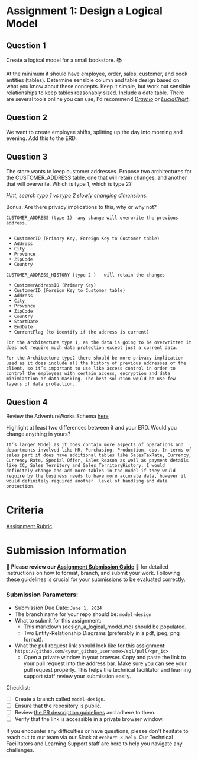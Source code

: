 # Assignment 1: Design a Logical Model

## Question 1
Create a logical model for a small bookstore. 📚

At the minimum it should have employee, order, sales, customer, and book entities (tables). Determine sensible column and table design based on what you know about these concepts. Keep it simple, but work out sensible relationships to keep tables reasonably sized. Include a date table. There are several tools online you can use, I'd recommend [_Draw.io_](https://www.drawio.com/) or [_LucidChart_](https://www.lucidchart.com/pages/).

## Question 2
We want to create employee shifts, splitting up the day into morning and evening. Add this to the ERD.

## Question 3
The store wants to keep customer addresses. Propose two architectures for the CUSTOMER_ADDRESS table, one that will retain changes, and another that will overwrite. Which is type 1, which is type 2?

_Hint, search type 1 vs type 2 slowly changing dimensions._

Bonus: Are there privacy implications to this, why or why not?
```
CUSTOMER_ADDRESS (type 1) -any change will overwrite the previous address.

 
 • CustomerID (Primary Key, Foreign Key to Customer table)
 • Address
 • City
 • Province 
 • ZipCode
 • Country

CUSTOMER_ADDRESS_HISTORY (type 2 ) - will retain the changes

 • CustomerAddressID (Primary Key)
 • CustomerID (Foreign Key to Customer table)
 • Address
 • City
 • Province 
 • ZipCode
 • Country
 • StartDate
 • EndDate
 • CurrentFlag (to identify if the address is current)

For the Architecture type 1, as the data is going to be overwritten it does not require much data protection except just a current data.

For the Architecture type2 there should be more privacy implication used as it does include all the history of previous addresses of the client, so it’s important to use like access control in order to control the employees with certain access, encryption and data minimization or data masking. The best solution would be use few layers of data protection.

```

## Question 4
Review the AdventureWorks Schema [here](https://i.stack.imgur.com/LMu4W.gif)

Highlight at least two differences between it and your ERD. Would you change anything in yours?
```
It’s larger Model as it does contain more aspects of operations and departments involved like HR, Purchasing, Production, dbo. In terms of sales part it does have additional tables like SalesTaxRate, Currency, Currency Rate, Special Offer, Sales Reason as well as payment details like CC, Sales Territory and Sales TerritoryHistory. I would definitely change and add more tables in the model if they would require by the business needs to have more accurate data, however it would definitely required another  level of handling and data protection.
```

# Criteria

[Assignment Rubric](./assignment_rubric.md)

# Submission Information

🚨 **Please review our [Assignment Submission Guide](https://github.com/UofT-DSI/onboarding/blob/main/onboarding_documents/submissions.md)** 🚨 for detailed instructions on how to format, branch, and submit your work. Following these guidelines is crucial for your submissions to be evaluated correctly.

### Submission Parameters:
* Submission Due Date: `June 1, 2024`
* The branch name for your repo should be: `model-design`
* What to submit for this assignment:
    * This markdown (design_a_logical_model.md) should be populated.
    * Two Entity-Relationship Diagrams (preferably in a pdf, jpeg, png format).
* What the pull request link should look like for this assignment: `https://github.com/<your_github_username>/sql/pull/<pr_id>`
    * Open a private window in your browser. Copy and paste the link to your pull request into the address bar. Make sure you can see your pull request properly. This helps the technical facilitator and learning support staff review your submission easily.

Checklist:
- [ ] Create a branch called `model-design`.
- [ ] Ensure that the repository is public.
- [ ] Review [the PR description guidelines](https://github.com/UofT-DSI/onboarding/blob/main/onboarding_documents/submissions.md#guidelines-for-pull-request-descriptions) and adhere to them.
- [ ] Verify that the link is accessible in a private browser window.

If you encounter any difficulties or have questions, please don't hesitate to reach out to our team via our Slack at `#cohort-3-help`. Our Technical Facilitators and Learning Support staff are here to help you navigate any challenges.
